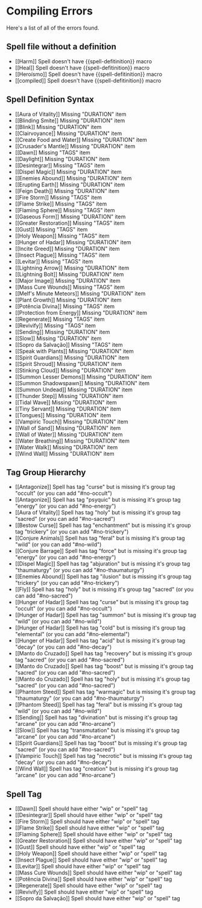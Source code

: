 # Compiling Errors
Here's a list of all of the errors found.

## Spell file without a definition
- [[Harm]] Spell doesn't have {{spell-defitinition}} macro
- [[Heal]] Spell doesn't have {{spell-defitinition}} macro
- [[Heroísmo]] Spell doesn't have {{spell-defitinition}} macro
- [[compiled]] Spell doesn't have {{spell-defitinition}} macro

## Spell Definition Syntax
- [[Aura of Vitality]] Missing "DURATION" item
- [[Blinding Smite]] Missing "DURATION" item
- [[Blink]] Missing "DURATION" item
- [[Clairvoyance]] Missing "DURATION" item
- [[Create Food and Water]] Missing "DURATION" item
- [[Crusader's Mantle]] Missing "DURATION" item
- [[Dawn]] Missing "TAGS" item
- [[Daylight]] Missing "DURATION" item
- [[Desintegrar]] Missing "TAGS" item
- [[Dispel Magic]] Missing "DURATION" item
- [[Enemies Abound]] Missing "DURATION" item
- [[Erupting Earth]] Missing "DURATION" item
- [[Feign Death]] Missing "DURATION" item
- [[Fire Storm]] Missing "TAGS" item
- [[Flame Strike]] Missing "TAGS" item
- [[Flaming Sphere]] Missing "TAGS" item
- [[Gaseous Form]] Missing "DURATION" item
- [[Greater Restoration]] Missing "TAGS" item
- [[Gust]] Missing "TAGS" item
- [[Holy Weapon]] Missing "TAGS" item
- [[Hunger of Hadar]] Missing "DURATION" item
- [[Incite Greed]] Missing "DURATION" item
- [[Insect Plague]] Missing "TAGS" item
- [[Levitar]] Missing "TAGS" item
- [[Lightning Arrow]] Missing "DURATION" item
- [[Lightning Bolt]] Missing "DURATION" item
- [[Major Image]] Missing "DURATION" item
- [[Mass Cure Wounds]] Missing "TAGS" item
- [[Melf's Minute Meteors]] Missing "DURATION" item
- [[Plant Growth]] Missing "DURATION" item
- [[Potência Divina]] Missing "TAGS" item
- [[Protection from Energy]] Missing "DURATION" item
- [[Regenerate]] Missing "TAGS" item
- [[Revivify]] Missing "TAGS" item
- [[Sending]] Missing "DURATION" item
- [[Slow]] Missing "DURATION" item
- [[Sopro da Salvação]] Missing "TAGS" item
- [[Speak with Plants]] Missing "DURATION" item
- [[Spirit Guardians]] Missing "DURATION" item
- [[Spirit Shroud]] Missing "DURATION" item
- [[Stinking Cloud]] Missing "DURATION" item
- [[Summon Lesser Demons]] Missing "DURATION" item
- [[Summon Shadowspawn]] Missing "DURATION" item
- [[Summon Undead]] Missing "DURATION" item
- [[Thunder Step]] Missing "DURATION" item
- [[Tidal Wave]] Missing "DURATION" item
- [[Tiny Servant]] Missing "DURATION" item
- [[Tongues]] Missing "DURATION" item
- [[Vampiric Touch]] Missing "DURATION" item
- [[Wall of Sand]] Missing "DURATION" item
- [[Wall of Water]] Missing "DURATION" item
- [[Water Breathing]] Missing "DURATION" item
- [[Water Walk]] Missing "DURATION" item
- [[Wind Wall]] Missing "DURATION" item

## Tag Group Hierarchy
- [[Antagonize]] Spell has tag "curse" but is missing it's group tag "occult" (or you can add "#no-occult")
- [[Antagonize]] Spell has tag "psyquic" but is missing it's group tag "energy" (or you can add "#no-energy")
- [[Aura of Vitality]] Spell has tag "holy" but is missing it's group tag "sacred" (or you can add "#no-sacred")
- [[Bestow Curse]] Spell has tag "enchantment" but is missing it's group tag "trickery" (or you can add "#no-trickery")
- [[Conjure Animals]] Spell has tag "feral" but is missing it's group tag "wild" (or you can add "#no-wild")
- [[Conjure Barrage]] Spell has tag "force" but is missing it's group tag "energy" (or you can add "#no-energy")
- [[Dispel Magic]] Spell has tag "abjuration" but is missing it's group tag "thaumaturgy" (or you can add "#no-thaumaturgy")
- [[Enemies Abound]] Spell has tag "ilusion" but is missing it's group tag "trickery" (or you can add "#no-trickery")
- [[Fly]] Spell has tag "holy" but is missing it's group tag "sacred" (or you can add "#no-sacred")
- [[Hunger of Hadar]] Spell has tag "curse" but is missing it's group tag "occult" (or you can add "#no-occult")
- [[Hunger of Hadar]] Spell has tag "summon" but is missing it's group tag "wild" (or you can add "#no-wild")
- [[Hunger of Hadar]] Spell has tag "cold" but is missing it's group tag "elemental" (or you can add "#no-elemental")
- [[Hunger of Hadar]] Spell has tag "acid" but is missing it's group tag "decay" (or you can add "#no-decay")
- [[Manto do Cruzado]] Spell has tag "recovery" but is missing it's group tag "sacred" (or you can add "#no-sacred")
- [[Manto do Cruzado]] Spell has tag "boost" but is missing it's group tag "sacred" (or you can add "#no-sacred")
- [[Manto do Cruzado]] Spell has tag "holy" but is missing it's group tag "sacred" (or you can add "#no-sacred")
- [[Phantom Steed]] Spell has tag "warmagic" but is missing it's group tag "thaumaturgy" (or you can add "#no-thaumaturgy")
- [[Phantom Steed]] Spell has tag "feral" but is missing it's group tag "wild" (or you can add "#no-wild")
- [[Sending]] Spell has tag "divination" but is missing it's group tag "arcane" (or you can add "#no-arcane")
- [[Slow]] Spell has tag "transmutation" but is missing it's group tag "arcane" (or you can add "#no-arcane")
- [[Spirit Guardians]] Spell has tag "boost" but is missing it's group tag "sacred" (or you can add "#no-sacred")
- [[Vampiric Touch]] Spell has tag "necrotic" but is missing it's group tag "decay" (or you can add "#no-decay")
- [[Wind Wall]] Spell has tag "creation" but is missing it's group tag "arcane" (or you can add "#no-arcane")

## Spell Tag
- [[Dawn]] Spell should have either "wip" or "spell" tag
- [[Desintegrar]] Spell should have either "wip" or "spell" tag
- [[Fire Storm]] Spell should have either "wip" or "spell" tag
- [[Flame Strike]] Spell should have either "wip" or "spell" tag
- [[Flaming Sphere]] Spell should have either "wip" or "spell" tag
- [[Greater Restoration]] Spell should have either "wip" or "spell" tag
- [[Gust]] Spell should have either "wip" or "spell" tag
- [[Holy Weapon]] Spell should have either "wip" or "spell" tag
- [[Insect Plague]] Spell should have either "wip" or "spell" tag
- [[Levitar]] Spell should have either "wip" or "spell" tag
- [[Mass Cure Wounds]] Spell should have either "wip" or "spell" tag
- [[Potência Divina]] Spell should have either "wip" or "spell" tag
- [[Regenerate]] Spell should have either "wip" or "spell" tag
- [[Revivify]] Spell should have either "wip" or "spell" tag
- [[Sopro da Salvação]] Spell should have either "wip" or "spell" tag